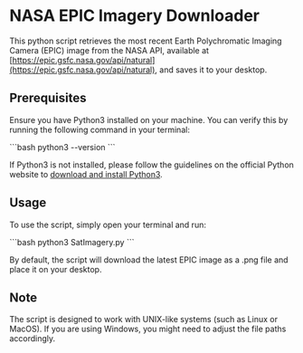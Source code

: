 # NASA EPIC Imagery Downloader

This python script retrieves the most recent Earth Polychromatic Imaging Camera (EPIC) image from the NASA API, available at [https://epic.gsfc.nasa.gov/api/natural](https://epic.gsfc.nasa.gov/api/natural), and saves it to your desktop.

## Prerequisites

Ensure you have Python3 installed on your machine. You can verify this by running the following command in your terminal:

\```bash
python3 --version
\```

If Python3 is not installed, please follow the guidelines on the official Python website to [download and install Python3](https://www.python.org/downloads/).

## Usage

To use the script, simply open your terminal and run:

\```bash
python3 SatImagery.py
\```

By default, the script will download the latest EPIC image as a .png file and place it on your desktop.

## Note

The script is designed to work with UNIX-like systems (such as Linux or MacOS). If you are using Windows, you might need to adjust the file paths accordingly.
